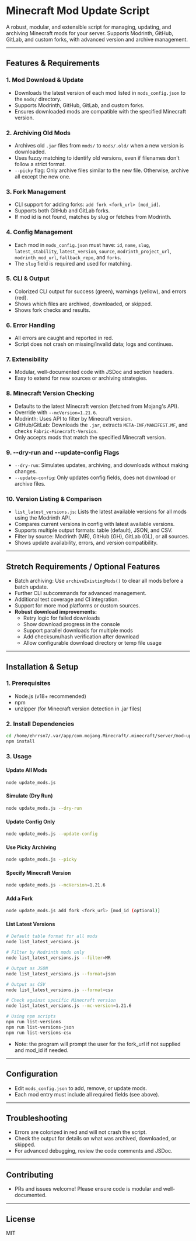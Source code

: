 # Minecraft Mod Update Script

A robust, modular, and extensible script for managing, updating, and archiving Minecraft mods for your server. Supports Modrinth, GitHub, GitLab, and custom forks, with advanced version and archive management.

---

## Features & Requirements

### 1. Mod Download & Update
- Downloads the latest version of each mod listed in `mods_config.json` to the `mods/` directory.
- Supports Modrinth, GitHub, GitLab, and custom forks.
- Ensures downloaded mods are compatible with the specified Minecraft version.

### 2. Archiving Old Mods
- Archives old `.jar` files from `mods/` to `mods/.old/` when a new version is downloaded.
- Uses fuzzy matching to identify old versions, even if filenames don't follow a strict format.
- `--picky` flag: Only archive files similar to the new file. Otherwise, archive all except the new one.

### 3. Fork Management
- CLI support for adding forks: `add fork <fork_url> [mod_id]`.
- Supports both GitHub and GitLab forks.
- If mod id is not found, matches by slug or fetches from Modrinth.

### 4. Config Management
- Each mod in `mods_config.json` must have: `id`, `name`, `slug`, `latest_stability`, `latest_version`, `source`, `modrinth_project_url`, `modrinth_mod_url`, `fallback_repo`, and `forks`.
- The `slug` field is required and used for matching.

### 5. CLI & Output
- Colorized CLI output for success (green), warnings (yellow), and errors (red).
- Shows which files are archived, downloaded, or skipped.
- Shows fork checks and results.

### 6. Error Handling
- All errors are caught and reported in red.
- Script does not crash on missing/invalid data; logs and continues.

### 7. Extensibility
- Modular, well-documented code with JSDoc and section headers.
- Easy to extend for new sources or archiving strategies.

### 8. Minecraft Version Checking
- Defaults to the latest Minecraft version (fetched from Mojang's API).
- Override with `--mcVersion=1.21.6`.
- Modrinth: Uses API to filter by Minecraft version.
- GitHub/GitLab: Downloads the `.jar`, extracts `META-INF/MANIFEST.MF`, and checks `Fabric-Minecraft-Version`.
- Only accepts mods that match the specified Minecraft version.

### 9. --dry-run and --update-config Flags
- `--dry-run`: Simulates updates, archiving, and downloads without making changes.
- `--update-config`: Only updates config fields, does not download or archive files.

### 10. Version Listing & Comparison
- `list_latest_versions.js`: Lists the latest available versions for all mods using the Modrinth API.
- Compares current versions in config with latest available versions.
- Supports multiple output formats: table (default), JSON, and CSV.
- Filter by source: Modrinth (MR), GitHub (GH), GitLab (GL), or all sources.
- Shows update availability, errors, and version compatibility.

---

## Stretch Requirements / Optional Features
- Batch archiving: Use `archiveExistingMods()` to clear all mods before a batch update.
- Further CLI subcommands for advanced management.
- Additional test coverage and CI integration.
- Support for more mod platforms or custom sources.
- **Robust download improvements:**
  - Retry logic for failed downloads
  - Show download progress in the console
  - Support parallel downloads for multiple mods
  - Add checksum/hash verification after download
  - Allow configurable download directory or temp file usage

---

## Installation & Setup

### 1. Prerequisites
- Node.js (v18+ recommended)
- npm
- unzipper (for Minecraft version detection in .jar files)

### 2. Install Dependencies
```bash
cd /home/ehrrsn7/.var/app/com.mojang.Minecraft/.minecraft/server/mod-update-script
npm install
```

### 3. Usage

#### Update All Mods
```bash
node update_mods.js
```

#### Simulate (Dry Run)
```bash
node update_mods.js --dry-run
```

#### Update Config Only
```bash
node update_mods.js --update-config
```

#### Use Picky Archiving
```bash
node update_mods.js --picky
```

#### Specify Minecraft Version
```bash
node update_mods.js --mcVersion=1.21.6
```

#### Add a Fork
```bash
node update_mods.js add fork <fork_url> [mod_id (optional)]
```

#### List Latest Versions
```bash
# Default table format for all mods
node list_latest_versions.js

# Filter by Modrinth mods only
node list_latest_versions.js --filter=MR

# Output as JSON
node list_latest_versions.js --format=json

# Output as CSV
node list_latest_versions.js --format=csv

# Check against specific Minecraft version
node list_latest_versions.js --mc-version=1.21.6

# Using npm scripts
npm run list-versions
npm run list-versions-json
npm run list-versions-csv
```

- Note: the program will prompt the user for the fork_url if not supplied and 
mod_id if needed.

---

## Configuration
- Edit `mods_config.json` to add, remove, or update mods.
- Each mod entry must include all required fields (see above).

---

## Troubleshooting
- Errors are colorized in red and will not crash the script.
- Check the output for details on what was archived, downloaded, or skipped.
- For advanced debugging, review the code comments and JSDoc.

---

## Contributing
- PRs and issues welcome! Please ensure code is modular and well-documented.

---

## License
MIT
